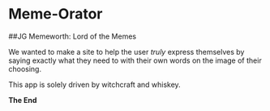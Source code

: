 # Meme-Orator

##JG Memeworth: Lord of the Memes

We wanted to make a site to help the user _truly_ express themselves by saying exactly what they need to
with their own words on the image of their choosing.

This app is solely driven by witchcraft and whiskey.

**The End**
